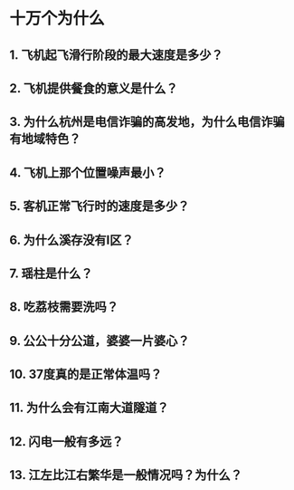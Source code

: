 # 十万个为什么

## 1. 飞机起飞滑行阶段的最大速度是多少？

## 2. 飞机提供餐食的意义是什么？

## 3. 为什么杭州是电信诈骗的高发地，为什么电信诈骗有地域特色？

## 4. 飞机上那个位置噪声最小？

## 5. 客机正常飞行时的速度是多少？

## 6. 为什么溪存没有I区？

## 7. 瑶柱是什么？

## 8. 吃荔枝需要洗吗？

## 9. 公公十分公道，婆婆一片婆心？

## 10. 37度真的是正常体温吗？

## 11. 为什么会有江南大道隧道？

## 12. 闪电一般有多远？

## 13. 江左比江右繁华是一般情况吗？为什么？